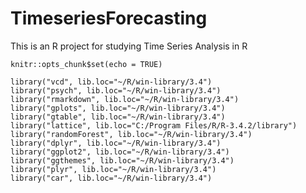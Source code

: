 # TimeseriesForecasting
This is an R project for studying Time Series Analysis in R
```{r setup, include=FALSE}
knitr::opts_chunk$set(echo = TRUE)
```
```{r include=FALSE}
library("vcd", lib.loc="~/R/win-library/3.4")
library("psych", lib.loc="~/R/win-library/3.4")
library("rmarkdown", lib.loc="~/R/win-library/3.4")
library("gplots", lib.loc="~/R/win-library/3.4")
library("gtable", lib.loc="~/R/win-library/3.4")
library("lattice", lib.loc="C:/Program Files/R/R-3.4.2/library")
library("randomForest", lib.loc="~/R/win-library/3.4")
library("dplyr", lib.loc="~/R/win-library/3.4")
library("ggplot2", lib.loc="~/R/win-library/3.4")
library("ggthemes", lib.loc="~/R/win-library/3.4")
library("plyr", lib.loc="~/R/win-library/3.4")
library("car", lib.loc="~/R/win-library/3.4")
```
